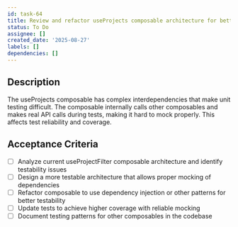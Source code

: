 ```yaml
---
id: task-64
title: Review and refactor useProjects composable architecture for better testability
status: To Do
assignee: []
created_date: '2025-08-27'
labels: []
dependencies: []
---
```


## Description

The useProjects composable has complex interdependencies that make unit testing difficult. The composable internally calls other composables and makes real API calls during tests, making it hard to mock properly. This affects test reliability and coverage.

## Acceptance Criteria

- [ ] Analyze current useProjectFilter composable architecture and identify testability issues
- [ ] Design a more testable architecture that allows proper mocking of dependencies
- [ ] Refactor composable to use dependency injection or other patterns for better testability
- [ ] Update tests to achieve higher coverage with reliable mocking
- [ ] Document testing patterns for other composables in the codebase
